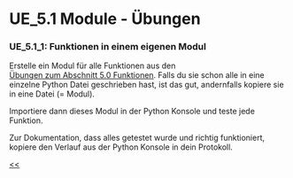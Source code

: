 # UE_5.1 Module - Übungen

### UE_5.1_1: Funktionen in einem eigenen Modul

Erstelle ein Modul für alle Funktionen aus den  
[Übungen zum Abschnitt 5.0 Funktionen](../uebungen/UE_5.0_Funktionen.md).
Falls du sie schon alle in eine einzelne Python Datei geschrieben hast,
ist das gut, andernfalls kopiere sie in eine Datei (= Modul).

Importiere dann dieses Modul in der Python Konsole und teste jede Funktion.

Zur Dokumentation, dass alles getestet wurde und 
richtig funktioniert, kopiere den Verlauf aus
der Python Konsole in dein Protokoll. 

[<<](../skriptum/5.1_Module.md)
